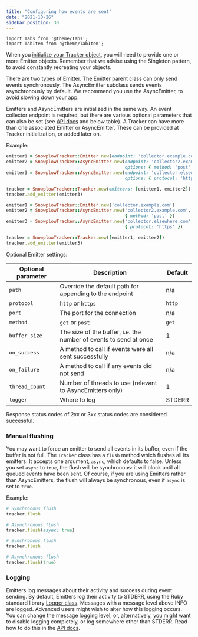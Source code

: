 ```yaml
---
title: "Configuring how events are sent"
date: "2021-10-26"
sidebar_position: 30
---
```


```mdx-code-block
import Tabs from '@theme/Tabs';
import TabItem from '@theme/TabItem';
```

When you [initialize your Tracker object](/docs/sources/trackers/ruby-tracker/getting-started/index.md#tracking-design-and-initialization), you will need to provide one or more Emitter objects. Remember that we advise using the Singleton pattern, to avoid constantly recreating your objects.

There are two types of Emitter. The Emitter parent class can only send events synchronously. The AsyncEmitter subclass sends events asynchronously by default. We recommend you use the AsyncEmitter, to avoid slowing down your app.

Emitters and AsyncEmitters are initialized in the same way. An event collector endpoint is required, but there are various optional parameters that can also be set (see [API docs](https://snowplow.github.io/snowplow-ruby-tracker/SnowplowTracker/Emitter.html) and below table). A Tracker can have more than one associated Emitter or AsyncEmitter. These can be provided at Tracker initialization, or added later on.

Example:

<Tabs groupId="version" queryString>
  <TabItem value="current" label="v0.7.0+" default>

```ruby
emitter1 = SnowplowTracker::Emitter.new(endpoint: 'collector.example.com')
emitter2 = SnowplowTracker::AsyncEmitter.new(endpoint: 'collector2.example.com',
                                             options: { method: 'post' })
emitter3 = SnowplowTracker::AsyncEmitter.new(endpoint: 'collector.elsewhere.com',
                                             options: { protocol: 'https' })

tracker = SnowplowTracker::Tracker.new(emitters: [emitter1, emitter2])
tracker.add_emitter(emitter3)
```
  </TabItem>

  <TabItem value="old" label="Before v0.7.0">

```ruby
emitter1 = SnowplowTracker::Emitter.new('collector.example.com')
emitter2 = SnowplowTracker::AsyncEmitter.new('collector2.example.com',
                                             { method: 'post' })
emitter3 = SnowplowTracker::AsyncEmitter.new('collector.elsewhere.com',
                                             { protocol: 'https' })

tracker = SnowplowTracker::Tracker.new([emitter1, emitter2])
tracker.add_emitter(emitter3)
```
  </TabItem>
</Tabs>

Optional Emitter settings:

| **Optional parameter** | **Description** | **Default** |
| --- | --- | --- |
| `path` | Override the default path for appending to the endpoint | n/a|
| `protocol` | `http` or `https` | `http` |
| `port` | The port for the connection | n/a |
| `method` | `get` or `post` | `get` |
| `buffer_size` | The size of the buffer, i.e. the number of events to send at once | 1 |
| `on_success` | A method to call if events were all sent successfully | n/a |
| `on_failure` | A method to call if any events did not send | n/a |
| `thread_count` | Number of threads to use (relevant to AsyncEmitters only) | 1 |
| `logger` | Where to log | STDERR |

Response status codes of 2xx or 3xx status codes are considered successful.

### Manual flushing

You may want to force an emitter to send all events in its buffer, even if the buffer is not full. The `Tracker` class has a `flush` method which flushes all its emitters. It accepts one argument, `async`, which defaults to false. Unless you set `async` to `true`, the flush will be synchronous: it will block until all queued events have been sent. Of course, if you are using Emitters rather than AsyncEmitters, the flush will always be synchronous, even if `async` is set to `true`.

Example:

<Tabs groupId="version" queryString>
  <TabItem value="current" label="v0.7.0+" default>

```ruby
# Synchronous flush
tracker.flush

# Asynchronous flush
tracker.flush(async: true)
```
  </TabItem>

  <TabItem value="old" label="Before v0.7.0">

```ruby
# Synchronous flush
tracker.flush

# Asynchronous flush
tracker.flush(true)
```
  </TabItem>
</Tabs>

### Logging

Emitters log messages about their activity and success during event sending. By default, Emitters log their activity to STDERR, using the Ruby standard library [Logger class](https://ruby-doc.org/stdlib-2.7.2/libdoc/logger/rdoc/Logger.html). Messages with a message level above INFO are logged. Advanced users might wish to alter how this logging occurs. You can change the message logging level, or, alternatively, you might want to disable logging completely, or log somewhere other than STDERR. Read how to do this in the [API docs](https://snowplow.github.io/snowplow-ruby-tracker/SnowplowTracker/Emitter.html).
